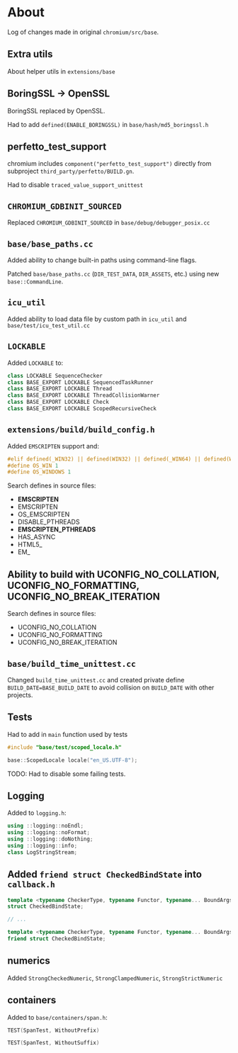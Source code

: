 # About

Log of changes made in original `chromium/src/base`.

## Extra utils

About helper utils in `extensions/base`

## BoringSSL -> OpenSSL

BoringSSL replaced by OpenSSL.

Had to add `defined(ENABLE_BORINGSSL)` in `base/hash/md5_boringssl.h`

## perfetto_test_support

chromium includes `component("perfetto_test_support")` directly from subproject `third_party/perfetto/BUILD.gn`.

Had to disable `traced_value_support_unittest`

## `CHROMIUM_GDBINIT_SOURCED`

Replaced `CHROMIUM_GDBINIT_SOURCED` in `base/debug/debugger_posix.cc`

## `base/base_paths.cc`

Added ability to change built-in paths using command-line flags.

Patched `base/base_paths.cc` (`DIR_TEST_DATA`, `DIR_ASSETS`, etc.) using new `base::CommandLine`.

## `icu_util`

Added ability to load data file by custom path in `icu_util` and `base/test/icu_test_util.cc`

## `LOCKABLE`

Added `LOCKABLE` to:

```cpp
class LOCKABLE SequenceChecker
class BASE_EXPORT LOCKABLE SequencedTaskRunner
class BASE_EXPORT LOCKABLE Thread
class BASE_EXPORT LOCKABLE ThreadCollisionWarner
class BASE_EXPORT LOCKABLE Check
class BASE_EXPORT LOCKABLE ScopedRecursiveCheck
```

## `extensions/build/build_config.h`

Added `EMSCRIPTEN` support and:

```cpp
#elif defined(_WIN32) || defined(WIN32) || defined(_WIN64) || defined(WIN64)
#define OS_WIN 1
#define OS_WINDOWS 1
```

Search defines in source files:

* __EMSCRIPTEN__
* EMSCRIPTEN
* OS_EMSCRIPTEN
* DISABLE_PTHREADS
* __EMSCRIPTEN_PTHREADS__
* HAS_ASYNC
* HTML5_
* EM_

## Ability to build with UCONFIG_NO_COLLATION, UCONFIG_NO_FORMATTING, UCONFIG_NO_BREAK_ITERATION

Search defines in source files:

* UCONFIG_NO_COLLATION
* UCONFIG_NO_FORMATTING
* UCONFIG_NO_BREAK_ITERATION

## `base/build_time_unittest.cc`

Changed `build_time_unittest.cc` and created private define `BUILD_DATE=BASE_BUILD_DATE` to avoid collision on `BUILD_DATE` with other projects.

## Tests

Had to add in `main` function used by tests

```cpp
#include "base/test/scoped_locale.h"

base::ScopedLocale locale("en_US.UTF-8");
```

TODO: Had to disable some failing tests.

## Logging

Added to `logging.h`:

```cpp
using ::logging::noEndl;
using ::logging::noFormat;
using ::logging::doNothing;
using ::logging::info;
class LogStringStream;
```

## Added `friend struct CheckedBindState` into `callback.h`

```cpp
template <typename CheckerType, typename Functor, typename... BoundArgs>
struct CheckedBindState;

// ...

template <typename CheckerType, typename Functor, typename... BoundArgs>
friend struct CheckedBindState;
```

## numerics

Added `StrongCheckedNumeric`, `StrongClampedNumeric`, `StrongStrictNumeric`

## containers

Added to `base/containers/span.h`:

```cpp
TEST(SpanTest, WithoutPrefix)

TEST(SpanTest, WithoutSuffix)
```
